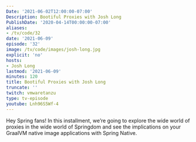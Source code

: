 ```yaml
---
Date: '2021-06-02T12:00:00-07:00'
Description: Bootiful Proxies with Josh Long
PublishDate: '2020-04-14T00:00:00-07:00'
aliases:
- /tv/code/32
date: '2021-06-09'
episode: '32'
image: /tv/code/images/josh-long.jpg
explicit: 'no'
hosts:
- Josh Long
lastmod: '2021-06-09'
minutes: 120
title: Bootiful Proxies with Josh Long
truncate: ''
twitch: vmwaretanzu
type: tv-episode
youtube: Lnh96S5Wf-4
---
```


Hey Spring fans! In this installment, we’re going to explore the wide world of proxies in the wide world of Springdom and see the implications on your GraalVM native image applications with Spring Native.